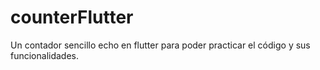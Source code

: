 # counterFlutter
Un contador sencillo echo en flutter para poder practicar el código y sus funcionalidades.
